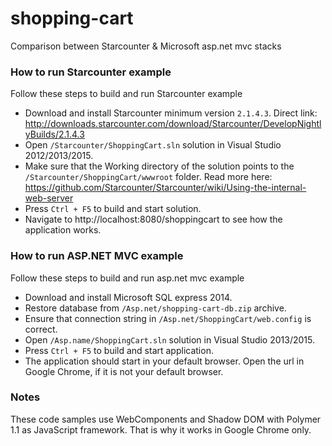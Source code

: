 # shopping-cart
Comparison between Starcounter &amp; Microsoft asp.net mvc stacks

### How to run Starcounter example

Follow these steps to build and run Starcounter example

- Download and install Starcounter minimum version `2.1.4.3`. Direct link: http://downloads.starcounter.com/download/Starcounter/DevelopNightlyBuilds/2.1.4.3
- Open `/Starcounter/ShoppingCart.sln` solution in Visual Studio 2012/2013/2015.
- Make sure that the Working directory of the solution points to the `/Starcounter/ShoppingCart/wwwroot` folder. Read more here: https://github.com/Starcounter/Starcounter/wiki/Using-the-internal-web-server
- Press `Ctrl + F5` to build and start solution.
- Navigate to http://localhost:8080/shoppingcart to see how the application works.

### How to run ASP.NET MVC example

Follow these steps to build and run asp.net mvc example

- Download and install Microsoft SQL express 2014.
- Restore database from `/Asp.net/shopping-cart-db.zip` archive.
- Ensure that connection string in `/Asp.net/ShoppingCart/web.config` is correct.
- Open `/Asp.name/ShoppingCart.sln` solution in Visual Studio 2013/2015.
- Press `Ctrl + F5` to build and start application.
- The application should start in your default browser. Open the url in Google Chrome, if it is not your default browser.

### Notes

These code samples use WebComponents and Shadow DOM with Polymer 1.1 as JavaScript framework. That is why it works in Google Chrome only.